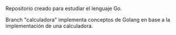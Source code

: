 Repositorio creado para estudiar el lenguaje Go. 

Branch "calculadora" implementa conceptos de Golang en base a la implementación de una calculadora.